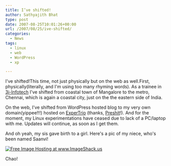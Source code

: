 ```yaml
---
title: I’ve shifted!
author: Sathyajith Bhat
type: post
date: 2007-08-25T10:01:26+00:00
url: /2007/08/25/ive-shifted/
categories:
  - News
tags:
  - linux
  - web
  - WordPress
  - xp

---
```

I've shifted!This time, not just physically but on the web as well.First, physically(literally, and I'm using too many rhyming words). As a trainee in [3i-Infotech][1] I've shifted from coastal town of Mangalore to the metro, Chennai, which is again a coastal city, just on the the eastern side of India.

On the web, I've shifted from WordPress hosted blog to my very own domain(yippee!!!) hosted on [ExperTrio][2] (thanks, [Preshit][3]!). And for the moment, my Linux experimentations have ceased due to lack of a PC/laptop with me. Updates will continue, as soon as I get them.

And oh yeah, my sis gave birth to a girl. Here's a pic of my niece, who's been named Saanvi!
  
<a href="https://img511.imageshack.us/my.php?image=dscn0101hp1.jpg" target="_blank"><img src="https://img511.imageshack.us/img511/2351/dscn0101hp1.th.jpg" alt="Free Image Hosting at www.ImageShack.us" border="0" /></a>
  
Chao!

 [1]: https://www.3i-infotech.com
 [2]: https://www.expertrio.com
 [3]: https://www.acchablog.com
